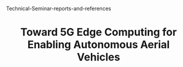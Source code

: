 Technical-Seminar-reports-and-references
<h1 align="center">Toward 5G Edge Computing for Enabling Autonomous Aerial Vehicles </h1>
